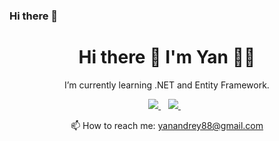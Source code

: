 ### Hi there 👋

<h1 align='center'>
  Hi there 👋 I'm Yan 👨‍💻
</h1>

<p align='center'>
  I’m currently learning .NET and Entity Framework.
</p>

<p align='center'>
  
  <a href="https://www.linkedin.com/in/yanandrey/">
    <img src="https://img.shields.io/badge/linkedin-%230077B5.svg?&style=for-the-badge&logo=linkedin&logoColor=white" />
  </a>&nbsp;&nbsp;  
  <a href="https://wa.me/5515996875269?text=Olá,%20Yan!">
    <img src="https://img.shields.io/badge/WHATSAPP-%2325D366.svg?&style=for-the-badge&logo=whatsapp&logoColor=white" />    
  </a>&nbsp;&nbsp;
</p>

<p align='center'>
  📫 How to reach me: <a href='mailto:yanandrey88@gmail.com'>yanandrey88@gmail.com</a>
</p>

